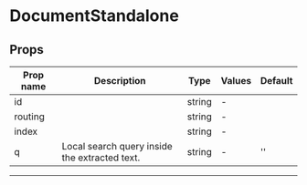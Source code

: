 # DocumentStandalone

## Props

| Prop name | Description                                   | Type   | Values | Default |
| --------- | --------------------------------------------- | ------ | ------ | ------- |
| id        |                                               | string | -      |         |
| routing   |                                               | string | -      |         |
| index     |                                               | string | -      |         |
| q         | Local search query inside the extracted text. | string | -      | ''      |

---
